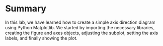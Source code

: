 # Summary

In this lab, we have learned how to create a simple axis direction diagram using Python Matplotlib. We started by importing the necessary libraries, creating the figure and axes objects, adjusting the subplot, setting the axis labels, and finally showing the plot.
